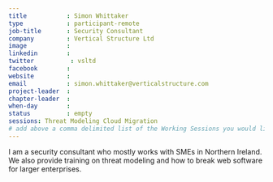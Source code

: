 ```yaml
---
title           : Simon Whittaker
type            : participant-remote
job-title       : Security Consultant
company         : Vertical Structure Ltd
image           : 
linkedin        : 
twitter          : vsltd
facebook        :
website         :
email           : simon.whittaker@verticalstructure.com
project-leader  :
chapter-leader  :
when-day        :
status          : empty
sessions: Threat Modeling Cloud Migration
# add above a comma delimited list of the Working Sessions you would like to attend (use the session's title)
---
```


I am a security consultant who mostly works with SMEs in Northern Ireland. We also provide training on threat modeling and how to break web software for larger enterprises.
